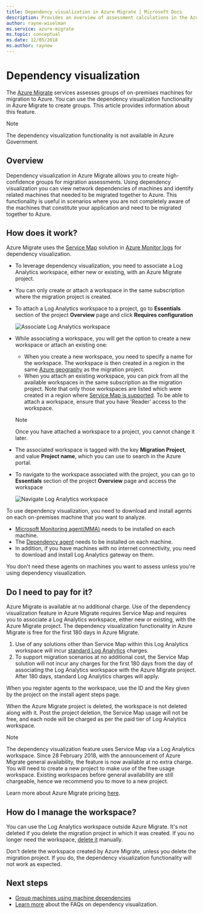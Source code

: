 ```yaml
---
title: Dependency visualization in Azure Migrate | Microsoft Docs
description: Provides an overview of assessment calculations in the Azure Migrate service.
author: rayne-wiselman
ms.service: azure-migrate
ms.topic: conceptual
ms.date: 12/05/2018
ms.author: raynew
---
```


# Dependency visualization

The [Azure Migrate](migrate-overview.md) services assesses groups of on-premises machines for migration to Azure. You can use the dependency visualization functionality in Azure Migrate to create groups. This article provides information about this feature.

> [!NOTE]
> The dependency visualization functionality is not available in Azure Government.

## Overview

Dependency visualization in Azure Migrate allows you to create high-confidence groups for migration assessments. Using dependency visualization you can view network dependencies of  machines and identify related machines that needed to be migrated together to Azure. This functionality is useful in scenarios where you are not completely aware of the machines that constitute your application and need to be migrated together to Azure.

## How does it work?

Azure Migrate uses the [Service Map](../operations-management-suite/operations-management-suite-service-map.md) solution in [Azure Monitor logs](../log-analytics/log-analytics-overview.md) for dependency visualization.
- To leverage dependency visualization, you need to associate a Log Analytics workspace, either new or existing, with an Azure Migrate project.
- You can only create or attach a workspace in the same subscription where the migration project is created.
- To attach a Log Analytics workspace to a project, go to **Essentials** section of the project **Overview** page and click **Requires configuration**

    ![Associate Log Analytics workspace](./media/concepts-dependency-visualization/associate-workspace.png)

- While associating a workspace, you will get the option to create a new workspace or attach an existing one:
  - When you create a new workspace, you need to specify a name for the workspace. The workspace is then created in a region in the same [Azure geography](https://azure.microsoft.com/global-infrastructure/geographies/) as the migration project.
  - When you attach an existing workspace, you can pick from all the available workspaces in the same subscription as the migration project. Note that only those workspaces are listed which were created in a region where [Service Map is supported](https://docs.microsoft.com/azure/azure-monitor/insights/service-map-configure#supported-azure-regions). To be able to attach a workspace, ensure that you have 'Reader' access to the workspace.

  > [!NOTE]
  > Once you have attached a workspace to a project, you cannot change it later.

- The associated workspace is tagged with the key **Migration Project**, and value **Project name**, which you can use to search in the Azure portal.
- To navigate to the workspace associated with the project, you can go to **Essentials** section of the project **Overview** page and access the workspace

    ![Navigate Log Analytics workspace](./media/concepts-dependency-visualization/oms-workspace.png)

To use dependency visualization, you need to download and install agents on each on-premises machine that you want to analyze.  

- [Microsoft Monitoring agent(MMA)](https://docs.microsoft.com/azure/log-analytics/log-analytics-agent-windows) needs to be installed on each machine.
- The [Dependency agent](https://docs.microsoft.com/azure/monitoring/monitoring-service-map-configure) needs to be installed on each machine.
- In addition, if you have machines with no internet connectivity, you need to download and install Log Analytics gateway on them.

You don't need these agents on machines you want to assess unless you're using dependency visualization.

## Do I need to pay for it?

Azure Migrate is available at no additional charge. Use of the dependency visualization feature in Azure Migrate requires Service Map and requires you to associate a Log Analytics workspace, either new or existing, with the Azure Migrate project. The dependency visualization functionality in Azure Migrate is free for the first 180 days in Azure Migrate.

1. Use of any solutions other than Service Map within this Log Analytics workspace will incur [standard Log Analytics](https://azure.microsoft.com/pricing/details/log-analytics/) charges.
2. To support migration scenarios at no additional cost, the Service Map solution will not incur any charges for the first 180 days from the day of associating the Log Analytics workspace with the Azure Migrate project. After 180 days, standard Log Analytics charges will apply.

When you register agents to the workspace, use the ID and the Key given by the project on the install agent steps page.

When the Azure Migrate project is deleted, the workspace is not deleted along with it. Post the project deletion, the Service Map usage will not be free, and each node will be charged as per the paid tier of Log Analytics workspace.

> [!NOTE]
> The dependency visualization feature uses Service Map via a Log Analytics workspace. Since 28 February 2018, with the announcement of Azure Migrate general availability, the feature is now available at no extra charge. You will need to create a new project to make use of the free usage workspace. Existing workspaces before general availability are still chargeable, hence we recommend you to move to a new project.

Learn more about Azure Migrate pricing [here](https://azure.microsoft.com/pricing/details/azure-migrate/).

## How do I manage the workspace?

You can use the Log Analytics workspace outside Azure Migrate. It's not deleted if you delete the migration project in which it was created. If you no longer need the workspace, [delete it](../azure-monitor/platform/manage-access.md) manually.

Don't delete the workspace created by Azure Migrate, unless you delete the migration project. If you do, the dependency visualization functionality will not work as expected.

## Next steps
- [Group machines using machine dependencies](how-to-create-group-machine-dependencies.md)
- [Learn more](https://docs.microsoft.com/azure/migrate/resources-faq#what-is-dependency-visualization) about the FAQs on dependency visualization.
